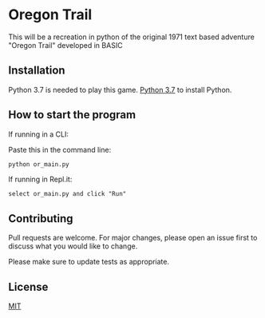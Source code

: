 # Oregon Trail

This will be a recreation in python of the original 1971 text based adventure "Oregon Trail" developed in BASIC

## Installation

Python 3.7 is needed to play this game. [Python 3.7](https://www.python.org/downloads/) to install Python.


## How to start the program

If running in a CLI:

  Paste this in the command line: 

 ```python
 python or_main.py
 ```
If running in Repl.it:
  
    select or_main.py and click "Run"

## Contributing
Pull requests are welcome. For major changes, please open an issue first to discuss what you would like to change.

Please make sure to update tests as appropriate.

## License
[MIT](https://choosealicense.com/licenses/mit/)
